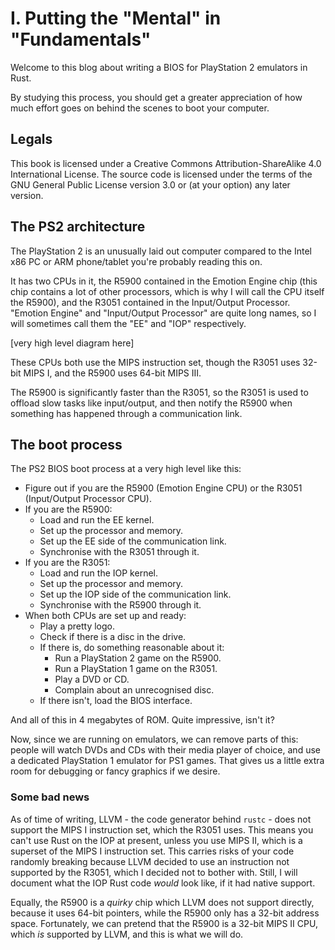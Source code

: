 # I. Putting the "Mental" in "Fundamentals"

Welcome to this blog about writing a BIOS for PlayStation 2 emulators in Rust.

By studying this process, you should get a greater appreciation of how much effort goes on behind
the scenes to boot your computer.

## Legals

This book is licensed under a Creative Commons Attribution-ShareAlike 4.0 International License.
The source code is licensed under the terms of the GNU General Public License version 3.0 or (at
your option) any later version.

## The PS2 architecture

The PlayStation 2 is an unusually laid out computer compared to the Intel x86 PC or ARM
phone/tablet you're probably reading this on.

It has two CPUs in it, the R5900 contained in the Emotion Engine chip (this chip contains a lot
of other processors, which is why I will call the CPU itself the R5900), and the R3051 contained
in the Input/Output Processor. "Emotion Engine" and "Input/Output Processor" are quite long names,
so I will sometimes call them the "EE" and "IOP" respectively.

[very high level diagram here]

These CPUs both use the MIPS instruction set, though the R3051 uses 32-bit MIPS I, and the R5900
uses 64-bit MIPS III.

The R5900 is significantly faster than the R3051, so the R3051 is used to offload slow tasks
like input/output, and then notify the R5900 when something has happened through a communication
link.

## The boot process

The PS2 BIOS boot process at a very high level like this:

- Figure out if you are the R5900 (Emotion Engine CPU) or the R3051 (Input/Output Processor CPU).
- If you are the R5900:
  - Load and run the EE kernel.
  - Set up the processor and memory.
  - Set up the EE side of the communication link.
  - Synchronise with the R3051 through it.
- If you are the R3051:
  - Load and run the IOP kernel.
  - Set up the processor and memory.
  - Set up the IOP side of the communication link.
  - Synchronise with the R5900 through it.
- When both CPUs are set up and ready:
  - Play a pretty logo.
  - Check if there is a disc in the drive.
  - If there is, do something reasonable about it:
    - Run a PlayStation 2 game on the R5900.
    - Run a PlayStation 1 game on the R3051.
    - Play a DVD or CD.
    - Complain about an unrecognised disc.
  - If there isn't, load the BIOS interface.

And all of this in 4 megabytes of ROM. Quite impressive, isn't it?

Now, since we are running on emulators, we can remove parts of this: people will watch DVDs
and CDs with their media player of choice, and use a dedicated PlayStation 1 emulator for PS1
games. That gives us a little extra room for debugging or fancy graphics if we desire.

### Some bad news

As of time of writing, LLVM - the code generator behind `rustc` - does not support the MIPS I
instruction set, which the R3051 uses. This means you can't use Rust on the IOP at present,
unless you use MIPS II, which is a superset of the MIPS I instruction set. This carries risks of
your code randomly breaking because LLVM decided to use an instruction not supported by the R3051,
which I decided not to bother with. Still, I will document what the IOP Rust code *would* look
like, if it had native support.

Equally, the R5900 is a *quirky* chip which LLVM does not support directly, because it uses 64-bit
pointers, while the R5900 only has a 32-bit address space. Fortunately, we can pretend that the
R5900 is a 32-bit MIPS II CPU, which *is* supported by LLVM, and this is what we will do.

